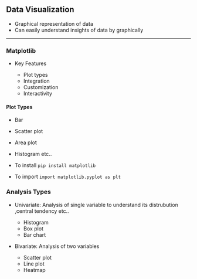 ## Data Visualization

- Graphical representation of data
- Can easily understand insights of data by graphically

--------------------------------------------
### Matplotlib 

- Key Features

	- Plot types
	- Integration
	- Customization
	- Interactivity

#### Plot Types

- Bar 
- Scatter plot
- Area plot
- Histogram etc..

- To install `pip install matplotlib`
- To import `import matplotlib.pyplot as plt`
 
### Analysis Types

- Univariate:  Analysis of single variable to understand its distrubution ,central tendency etc..

	- Histogram
	- Box plot
	- Bar chart

- Bivariate:  Analysis of two variables

	- Scatter plot
	- Line plot
	- Heatmap

